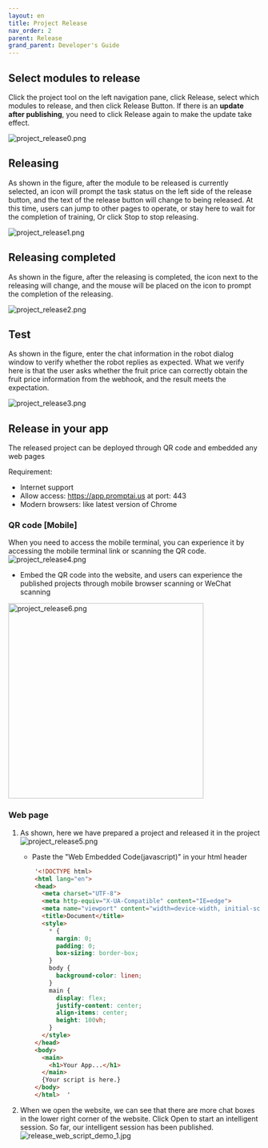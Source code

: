 ```yaml
---
layout: en
title: Project Release
nav_order: 2
parent: Release
grand_parent: Developer's Guide
---
```


## Select modules to release
Click the project tool on the left navigation pane, click Release, select which modules to release, and then click Release Button. 
If there is an **update after publishing**, you need to click Release again to make the update take effect.

![project_release0.png](/assets/images/project_release0.png)

## Releasing
As shown in the figure, after the module to be released is currently selected, an icon will prompt the task status on the left side of the release button, and the text of the release button will change to being released. At this time, users can jump to other pages to operate, or stay here to wait for the completion of training,
Or click Stop to stop releasing.

![project_release1.png](/assets/images/project_release1.png)

## Releasing completed

As shown in the figure, after the releasing is completed, the icon next to the releasing will change, and the mouse will be placed on the icon to prompt the completion of the releasing.

![project_release2.png](/assets/images/project_release2.png)

## Test
As shown in the figure, enter the chat information in the robot dialog window to verify whether the robot replies as expected.
What we verify here is that the user asks whether the fruit price can correctly obtain the fruit price information from the webhook, and the result meets the expectation.

![project_release3.png](/assets/images/project_release3.png)

## Release in your app
The released project can be deployed through QR code and embedded any web pages

Requirement:
 - Internet support
 - Allow access: https://app.promptai.us  at port: 443
 - Modern browsers: like latest version of Chrome

###  QR code [Mobile]
When you need to access the mobile terminal, you can experience it by accessing the mobile terminal link or scanning the QR code.
![project_release4.png](/assets/images/project_release4.png)

* Embed the QR code into the website, and users can experience the published projects through mobile browser scanning or WeChat scanning

<img src="/assets/images/project_release6.jpg" alt="project_release6.png" width="390"/>

### Web page 
1. As shown, here we have prepared a project and released it in the project
   ![project_release5.png](/assets/images/project_release5.png)

    - Paste the "Web Embedded Code(javascript)" in your html header
    ```html
        '<!DOCTYPE html>
        <html lang="en">
        <head>
          <meta charset="UTF-8">
          <meta http-equiv="X-UA-Compatible" content="IE=edge">
          <meta name="viewport" content="width=device-width, initial-scale=1.0">
          <title>Document</title>
          <style>
            * {
              margin: 0;
              padding: 0;
              box-sizing: border-box;
            }
            body {
              background-color: linen;
            }
            main {
              display: flex;
              justify-content: center;
              align-items: center;
              height: 100vh;
            }
          </style>
        </head>
        <body>
          <main>
            <h1>Your App...</h1>
          </main>
          {Your script is here.}      
        </body>
        </html>  '  
    ```

2. When we open the website, we can see that there are more chat boxes in the lower right corner of the website. Click Open to start an intelligent session. So far, our intelligent session has been published.
   ![release_web_script_demo_1.jpg](/assets/images/tutorial/release_web_script_demo_1.jpg)

